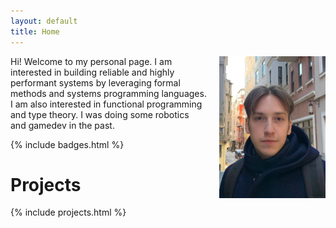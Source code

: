 ```yaml
---
layout: default
title: Home
---
```


<img align="right" width="170" style="margin-left: 20px" src="/assets/my-photo.jpg">
Hi! Welcome to my personal page. I am interested in building reliable and highly performant systems by leveraging formal methods and systems programming languages. I am also interested in functional programming and type theory. I was doing some robotics and gamedev in the past.

{% include badges.html %}

# Projects

{% include projects.html %}
